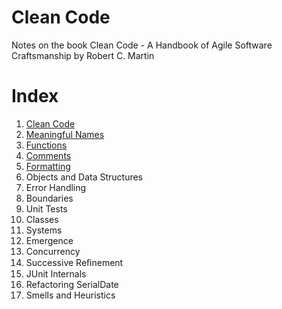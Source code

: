 # Clean Code
Notes on the book Clean Code - A Handbook of Agile Software Craftsmanship by Robert C. Martin

# Index

1. [Clean Code](https://github.com/tripleY2014/clean-code/blob/jungining/notebook/chap1-clean-code.md)
2. [Meaningful Names](https://github.com/tripleY2014/clean-code/blob/jungining/notebook/chap2-meaningful-name.md)
3. [Functions](https://github.com/tripleY2014/clean-code/blob/jungining/notebook/chap3-functions.md)
4. [Comments](https://github.com/tripleY2014/clean-code/blob/jungining/notebook/chap4-comments.md)
5. [Formatting](https://github.com/tripleY2014/clean-code/blob/jungining/notebook/chap5-formatting.md)
6. Objects and Data Structures
7. Error Handling
8. Boundaries
9. Unit Tests
10. Classes
11. Systems
12. Emergence
13. Concurrency
14. Successive Reﬁnement
15. JUnit Internals
16. Refactoring SerialDate
17. Smells and Heuristics
